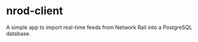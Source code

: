 # nrod-client

A simple app to import real-time feeds from Network Rail into a PostgreSQL database.
